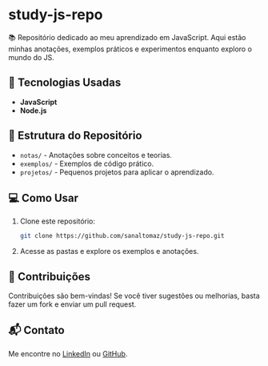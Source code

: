 # study-js-repo

📚 Repositório dedicado ao meu aprendizado em JavaScript. Aqui estão minhas anotações, exemplos práticos e experimentos enquanto exploro o mundo do JS.

## 🚀 Tecnologias Usadas
- **JavaScript**
- **Node.js**

## 📂 Estrutura do Repositório
- `notas/` - Anotações sobre conceitos e teorias.
- `exemplos/` - Exemplos de código prático.
- `projetos/` - Pequenos projetos para aplicar o aprendizado.

## 💻 Como Usar
1. Clone este repositório:
   ```bash
   git clone https://github.com/sanaltomaz/study-js-repo.git
2. Acesse as pastas e explore os exemplos e anotações.

## 🤝 Contribuições
Contribuições são bem-vindas! Se você tiver sugestões ou melhorias, basta fazer um fork e enviar um pull request.

## 📬 Contato
Me encontre no [LinkedIn](https://www.linkedin.com/in/sanal-da-silva-1b3972248/) ou [GitHub](https://github.com/sanaltomaz).
